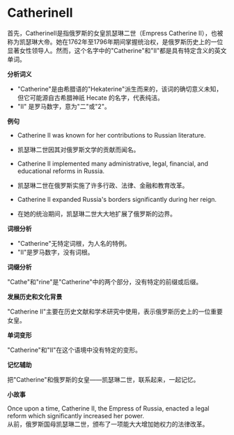 # CatherineⅡ

首先，CatherineⅡ是指俄罗斯的女皇凯瑟琳二世（Empress Catherine II），也被称为凯瑟琳大帝。她在1762年至1796年期间掌握统治权，是俄罗斯历史上的一位显著女性领导人。然而，这个名字中的"Catherine"和"Ⅱ"都是具有特定含义的英文单词。

  

**分析词义**

  

*   "Catherine"是由希腊语的"Hekaterine"派生而来的，该词的确切意义未知，但它可能源自古希腊神祇 Hecate 的名字，代表纯洁。
*   "Ⅱ" 是罗马数字，意为"二"或"2"。

  

**例句**

  

*   Catherine II was known for her contributions to Russian literature.
    
      
    
*   凯瑟琳二世因其对俄罗斯文学的贡献而闻名。
    
      
    
*   Catherine II implemented many administrative, legal, financial, and educational reforms in Russia.
    
      
    
*   凯瑟琳二世在俄罗斯实施了许多行政、法律、金融和教育改革。
    
      
    
*   Catherine II expanded Russia's borders significantly during her reign.
    
      
    
*   在她的统治期间，凯瑟琳二世大大地扩展了俄罗斯的边界。
    
      
    

  

**词根分析**

  

*   "Catherine"无特定词根，为人名的特例。
*   "Ⅱ"是罗马数字，没有词根。

  

**词缀分析**

  

"Cathe"和"rine"是"Catherine"中的两个部分，没有特定的前缀或后缀。

  

**发展历史和文化背景**

  

"Catherine II"主要在历史文献和学术研究中使用，表示俄罗斯历史上的一位重要女皇。

  

**单词变形**

  

"Catherine"和"Ⅱ"在这个语境中没有特定的变形。

  

**记忆辅助**

  

把"Catherine"和俄罗斯的女皇——凯瑟琳二世，联系起来，一起记忆。

  

**小故事**

  

Once upon a time, Catherine II, the Empress of Russia, enacted a legal reform which significantly increased her power.  
从前，俄罗斯国母凯瑟琳二世，颁布了一项能大大增加她权力的法律改革。
